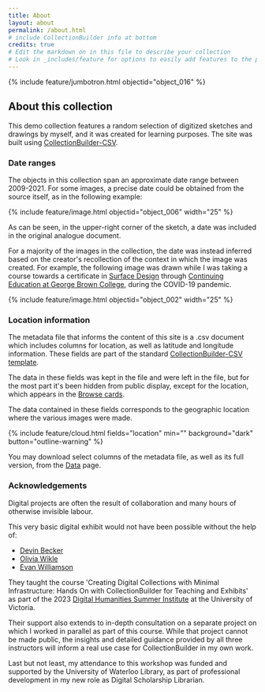 ```yaml
---
title: About
layout: about
permalink: /about.html
# include CollectionBuilder info at bottom
credits: true
# Edit the markdown on in this file to describe your collection
# Look in _includes/feature for options to easily add features to the page
---
```


{% include feature/jumbotron.html objectid="object_016" %} 

## About this collection

This demo collection features a random selection of digitized sketches and drawings by myself, and it was created for learning purposes. The site was built using [CollectionBuilder-CSV](https://github.com/CollectionBuilder/collectionbuilder-csv).

### Date ranges

The objects in this collection span an approximate date range between 2009-2021. For some images, a precise date could be obtained from the source itself, as in the following example:

{% include feature/image.html objectid="object_006" width="25" %}

As can be seen, in the upper-right corner of the sketch, a date was included in the original analogue document.

For a majority of the images in the collection, the date was instead inferred based on the creator's recollection of the context in which the image was created. For example, the following image was drawn while I was taking a course towards a certificate in [Surface Design](https://coned.georgebrown.ca/courses-and-programs/surface-design-program) through [Continuing Education at George Brown College](https://coned.georgebrown.ca/), during the COVID-19 pandemic.

{% include feature/image.html objectid="object_002" width="25" %}

### Location information

The metadata file that informs the content of this site is a .csv document which includes columns for location, as well as latitude and longitude information. These fields are part of the standard [CollectionBuilder-CSV template](https://github.com/CollectionBuilder/collectionbuilder-csv).

The data in these fields was kept in the file and were left in the file, but for the most part it's been hidden from public display, except for the location, which appears in the [Browse cards](/stuff-without-context/browse.html).

The data contained in these fields corresponds to the geographic location where the various images were made.

{% include feature/cloud.html fields="location" min="" background="dark" button="outline-warning"  %}

You may download select columns of the metadata file, as well as its full version, from the [Data](/stuff-without-context/data.html) page.

### Acknowledgements

Digital projects are often the result of collaboration and many hours of otherwise invisible labour.

This very basic digital exhibit would not have been possible without the help of:

- [Devin Becker](https://vivo.nkn.uidaho.edu/vivo/display/n8136)
- [Olivia Wikle](https://vivo.nkn.uidaho.edu/vivo/display/n263285)
- [Evan Williamson](https://vivo.nkn.uidaho.edu/vivo/display/n43629)

They taught the course 'Creating Digital Collections with Minimal Infrastructure: Hands On with CollectionBuilder for Teaching and Exhibits' as part of the 2023 [Digital Humanities Summer Institute](https://dhsi.org/) at the University of Victoria.

Their support also extends to in-depth consultation on a separate project on which I worked in parallel as part of this course. While that project cannot be made public, the insights and detailed guidance provided by all three instructors will inform a real use case for CollectionBuilder in my own work.

Last but not least, my attendance to this workshop was funded and supported by the University of Waterloo Library, as part of professional development in my new role as Digital Scholarship Librarian.